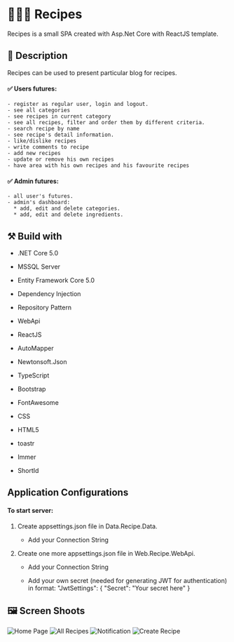 # :egg::ramen::spaghetti: Recipes
Recipes is a small SPA created with Asp.Net Core with ReactJS template.

## :memo: Description
Recipes can be used to present particular blog for recipes.

#### :white_check_mark: Users futures: 

    - register as regular user, login and logout. 
    - see all categories   
    - see recipes in current category
    - see all recipes, filter and order them by different criteria.
    - search recipe by name
    - see recipe's detail information.
    - like/dislike recipes
    - write comments to recipe
    - add new recipes
    - update or remove his own recipes
    - have area with his own recipes and his favourite recipes
      
#### :white_check_mark: Admin futures: 

    - all user's futures.
    - admin's dashboard:  
      * add, edit and delete categories.
      * add, edit and delete ingredients.

## :hammer_and_pick: Build with

 - .NET Core 5.0

 - MSSQL Server 

 - Entity Framework Core 5.0
 
 - Dependency Injection

 - Repository Pattern

 - WebApi
 
 - ReactJS

 - AutoMapper

 - Newtonsoft.Json

 - TypeScript

 - Bootstrap

 - FontAwesome

 - CSS

 - HTML5

 - toastr

 - Immer

 - ShortId
 

## Application Configurations
 #### To start server: 
 
 1. Create appsettings.json file in Data.Recipe.Data. 

    - Add your Connection String 

 2. Create one more appsettings.json file in Web.Recipe.WebApi. 

    - Add your Connection String

    - Add your own secret (needed for generating JWT for authentication) in format: "JwtSettings": { "Secret": "Your secret here" }

## :framed_picture: Screen Shoots

![Home Page](https://res.cloudinary.com/dieu4mste/image/upload/v1615017321/home_scwmf8.png)
![All Recipes](https://res.cloudinary.com/dieu4mste/image/upload/v1615017320/allRecipes_usbtvt.png)
![Notification](https://res.cloudinary.com/dieu4mste/image/upload/v1615017317/toastr_nkzhqc.png)
![Create Recipe](https://res.cloudinary.com/dieu4mste/image/upload/v1615017657/form_oqdmid.png)
